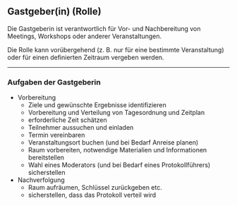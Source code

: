 ## Gastgeber(in) (Rolle)

Die Gastgeberin ist verantwortlich für Vor- und Nachbereitung von Meetings, Workshops oder anderer Veranstaltungen.

Die Rolle kann vorübergehend (z. B. nur für eine bestimmte Veranstaltung) oder für einen definierten Zeitraum vergeben werden.

* * *

### Aufgaben der Gastgeberin

- Vorbereitung 
    - Ziele und gewünschte Ergebnisse identifizieren
    - Vorbereitung und Verteilung von Tagesordnung und Zeitplan
    - erforderliche Zeit schätzen
    - Teilnehmer aussuchen und einladen
    - Termin vereinbaren
    - Veranstaltungsort buchen (und bei Bedarf Anreise planen)
    - Raum vorbereiten, notwendige Materialien und Informationen bereitstellen
    - Wahl eines Moderators (und bei Bedarf eines Protokollführers) sicherstellen
- Nachverfolgung 
    - Raum aufräumen, Schlüssel zurückgeben etc.
    - sicherstellen, dass das Protokoll verteil wird